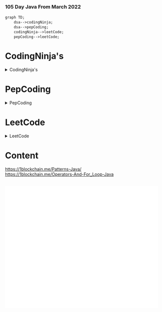 ### 105 Day Java From March 2022

```mermaid
graph TD;
    dsa-->codingNinja;
    dsa-->pepCoding;
    codingNinja-->leetCode;
    pepCoding-->leetCode;
```



# CodingNinja's


<details><summary>CodingNinja's</summary>
	<div class="button-group minor-group">
    
  
<p>
	
	
</div>

#### Problems

  1. <a href="https://raw.githubusercontent.com/DHIMANvivek/105-Days-From-Now/master/returnArraySum.png" class="button primary">Return Array Sum</a> | <a href="https://raw.githubusercontent.com/DHIMANvivek/105-Days-From-Now/master/Coding_Ninja/src/Return_Array_Sum.java" class="button primary">Sol</a>
  
  2. <a href="https://raw.githubusercontent.com/DHIMANvivek/105-Days-From-Now/master/Coding_Ninja/src/linear%20search.png" class="button primary">Linear Search</a> | <a href="https://raw.githubusercontent.com/DHIMANvivek/105-Days-From-Now/master/Coding_Ninja/src/linear_Search.java" class="button primary">Sol</a>
	
  3. <a href="https://www.codingninjas.com/codestudio/guided-paths/data-structures-algorithms/content/118820/offering/1381870?leftPanelTab=0" class="button primary">Maximum Subarray Sum [Kadane's Algorithm]</a> | <a href="https://raw.githubusercontent.com/DHIMANvivek/105-Days-From-Now/master/Coding_Ninja/src/Maximum_Subarray_Sum.java" class="button primary">Sol</a>

  4. <a href="https://raw.githubusercontent.com/DHIMANvivek/105-Days-From-Now/master/Coding_Ninja/src/Arrange_Numbers_In_Arrays.png" class="button primary">Arrange Numbers in Array</a> | <a href="https://raw.githubusercontent.com/DHIMANvivek/105-Days-From-Now/master/Coding_Ninja/src/Arrange_Numbers_In_Array.java" class="button primary">Sol</a>
	
  5. <a href="https://raw.githubusercontent.com/DHIMANvivek/105-Days-From-Now/master/Coding_Ninja/src/Swap_Alternate.jpg" class="button primary">Swap Alternate</a> | <a href="https://raw.githubusercontent.com/DHIMANvivek/105-Days-From-Now/master/Coding_Ninja/src/Swap_Alternate.java" class="button primary">Sol</a>
	
  6. <a href="https://www.codingninjas.com/codestudio/problems/two-sum_839653?topList=mohammad-fraz-beginner-dsa-sheet-problems&leftPanelTab=0" class="button primary">Two Sum With ArrayList</a> | <a href="https://raw.githubusercontent.com/DHIMANvivek/105-Days-From-Now/master/Coding_Ninja/src/Two_Sum_Array_List.java" class="button primary">Sol</a>
	
  7. <a href="https://raw.githubusercontent.com/DHIMANvivek/105-Days-From-Now/master/Coding_Ninja/src/Target_Contest.jpg" class="button primary">Trade</a> | <a href="https://raw.githubusercontent.com/DHIMANvivek/105-Days-From-Now/master/Coding_Ninja/src/target_Trade.java" class="button primary">Sol</a>
	
  8. <a href="https://raw.githubusercontent.com/DHIMANvivek/105-Days-From-Now/master/Coding_Ninja/src/Find_Unique.jpg" class="button primary">Find Unique</a> | <a href="https://raw.githubusercontent.com/DHIMANvivek/105-Days-From-Now/master/Coding_Ninja/src/Find_Unique.java" class="button primary">Sol</a>
	
  9. <a href="https://raw.githubusercontent.com/DHIMANvivek/105-Days-From-Now/master/Coding_Ninja/src/Array_Intersection.jpg" class="button primary">Array Intersection</a> | <a href="https://raw.githubusercontent.com/DHIMANvivek/105-Days-From-Now/master/Coding_Ninja/src/Array_Intersection.java" class="button primary">Sol</a>
	
  10. <a href="https://raw.githubusercontent.com/DHIMANvivek/105-Days-From-Now/master/Coding_Ninja/src/Triplet_Sum.jpg" class="button primary">Triplet Sum</a> | <a href="https://raw.githubusercontent.com/DHIMANvivek/105-Days-From-Now/master/Coding_Ninja/src/Triplet_Sum.java" class="button primary">Sol</a>
	
  11. <a href="https://www.codingninjas.com/codestudio/problems/631055?topList=striver-sde-sheet-problems&utm_source=striver&utm_medium=website&leftPanelTab=0" class="button primary">Sort 0's 1's 2's</a> | <a href="https://raw.githubusercontent.com/DHIMANvivek/105-Days-From-Now/master/Coding_Ninja/src/Sort-0-1-2.java" class="button primary">Sol</a>
	
  12. <a href="https://raw.githubusercontent.com/DHIMANvivek/105-Days-From-Now/master/Coding_Ninja/src/binary_search.jpg" class="button primary">Binary Search</a> | <a href="https://raw.githubusercontent.com/DHIMANvivek/105-Days-From-Now/master/Coding_Ninja/src/Binary_Search.java" class="button primary">Sol</a>
	
  13. <a href="https://raw.githubusercontent.com/DHIMANvivek/105-Days-From-Now/master/Coding_Ninja/src/SelectionSort.jpg" class="button primary">Selection Sort</a> | <a href="https://raw.githubusercontent.com/DHIMANvivek/105-Days-From-Now/master/Coding_Ninja/src/Selection_Sort.java" class="button primary">Sol</a>
	
  14. <a href="https://raw.githubusercontent.com/DHIMANvivek/105-Days-From-Now/master/Coding_Ninja/src/Bubble_Sort.jpg" class="button primary">Code Bubble Sort</a> | <a href="https://raw.githubusercontent.com/DHIMANvivek/105-Days-From-Now/master/Coding_Ninja/src/Bubble_Sort.java" class="button primary">Sol</a>
	
  15. <a href="https://www.codingninjas.com/codestudio/problems/stocks-are-profitable_893405?topList=mohammad-fraz-beginner-dsa-sheet-problems" class="button primary">Code Bubble Sort</a> | <a href="https://raw.githubusercontent.com/DHIMANvivek/105-Days-From-Now/master/Coding_Ninja/src/stocks_ArrayList.java" class="button primary">Sol</a>
 
</p>
</details>




# PepCoding


<details><summary>PepCoding</summary>
	<div class="button-group minor-group">
    
  
<p>
	
	
</div>

#### Problems

  1.  <a href="https://www.pepcoding.com/resources/online-java-foundation/patterns/pattern-type-1-official/ojquestion" class="button primary">Pattern 1</a> | <a href="https://raw.githubusercontent.com/DHIMANvivek/105-Days-From-Now/master/pepCoding/Pattern1.java" class="button primary">Sol</a>
	
  2.  <a href="https://www.pepcoding.com/resources/online-java-foundation/patterns/pattern-type-2-official/ojquestion" class="button primary">Pattern 2</a> | <a href="https://raw.githubusercontent.com/DHIMANvivek/105-Days-From-Now/master/pepCoding/pattern2.java" class="button primary">Sol</a>
	
  3.  <a href="https://www.pepcoding.com/resources/online-java-foundation/patterns/pattern-type-3-official/ojquestion" class="button primary">Pattern 3</a> | <a href="https://raw.githubusercontent.com/DHIMANvivek/105-Days-From-Now/master/pepCoding/pattern3.java" class="button primary">Sol</a>
	
  4.  <a href="https://www.pepcoding.com/resources/online-java-foundation/function-and-arrays/digit-frequency-official/ojquestion" class="button primary">Digit Frequency</a> | <a href="https://raw.githubusercontent.com/DHIMANvivek/105-Days-From-Now/master/pepCoding/Digit_Frequency.java" class="button primary">Sol</a>
	
  5.  <a href="https://www.pepcoding.com/resources/online-java-foundation/function-and-arrays/decimal-to-any-base-official/ojquestion" class="button primary">Decimal To Any Base</a> | <a href="https://raw.githubusercontent.com/DHIMANvivek/105-Days-From-Now/master/pepCoding/Decimal_To_Any_Base.java" class="button primary">Sol</a>
	
  6.  <a href="https://www.pepcoding.com/resources/online-java-foundation/function-and-arrays/any-base-to-decimal-official/ojquestion#" class="button primary">Any Base To Decimal</a> | <a href="https://raw.githubusercontent.com/DHIMANvivek/105-Days-From-Now/master/pepCoding/AnyBASE_To_Decimal.java" class="button primary">Sol</a>
	
  7.  <a href="https://www.pepcoding.com/resources/online-java-foundation/function-and-arrays/any-base-to-any-base-official/ojquestion" class="button primary">Any Base To Any Base</a> | <a href="https://raw.githubusercontent.com/DHIMANvivek/105-Days-From-Now/master/pepCoding/AnyBaseToAnyBase.java" class="button primary">Sol</a>
	
	
	

</p>
</details>




# LeetCode


<details><summary>LeetCode</summary>
	<div class="button-group minor-group">
    
  
<p>
	
	
</div>

#### Problems

  1. <a href="https://leetcode.com/problems/set-matrix-zeroes/" class="button primary">Set Matrix Zeroes</a> | <a href="https://raw.githubusercontent.com/DHIMANvivek/105-Days-From-Now/master/leetCode/src/leetCode/Set_Matrix_Zeroes.java" class="button primary">Sol</a>
	
	
  2. <a href="https://leetcode.com/problems/pascals-triangle/submissions/" class="button primary">Pascal's Triangle</a> | <a href="https://raw.githubusercontent.com/DHIMANvivek/105-Days-From-Now/master/leetCode/src/leetCode/pascal_Triangle.java" class="button primary">Sol</a> | <a href="https://www.youtube.com/watch?v=icoql2WKmbA" class="button primary">Video</a> | ★
	
  3. <a href="https://leetcode.com/problems/next-permutation/" class="button primary">Next Permutation</a> | <a href="https://raw.githubusercontent.com/DHIMANvivek/105-Days-From-Now/master/leetCode/src/leetCode/Next_Permutation.java" class="button primary">Sol</a> | <a href="https://www.youtube.com/watch?v=x3B8_J-g7HE" class="button primary">Video</a>  | ★ ★ 
	
  4. <a href="https://leetcode.com/problems/maximum-subarray/" class="button primary">Kadan's Algorithm</a> | <a href="https://leetcode.com/submissions/detail/658416242/" class="button primary">Sol</a>
	
  5. <a href="https://leetcode.com/problems/sort-colors/" class="button primary">Dutch National Flag (DNF) Sort</a> | <a href="https://leetcode.com/submissions/detail/658525991/" class="button primary">Sol</a>
	
  6. <a href="https://leetcode.com/problems/best-time-to-buy-and-sell-stock/" class="button primary">Best Time to Buy and Sell Stock</a> | <a href="https://leetcode.com/submissions/detail/659162846/" class="button primary">Sol</a>
	
  7. <a href="https://leetcode.com/problems/rotate-image/" class="button primary">Rotate Image</a> | <a href="https://leetcode.com/submissions/detail/659872584/" class="button primary">Sol</a>
	

</p>
</details>



# Content 


		

https://1blockchain.me/Patterns-Java/
<br>
https://1blockchain.me/Operators-And-For_Loop-Java

<div align="center">
	<br>
	<a href="https://www.youtube.com/channel/UC0G464PLcom78IyfzaQTi7A?sub_confirmation=1">
		<img src="header.svg" width="800" height="400" alt="SUBSCRIBE ME">
	</a>
	<br>
</div>
